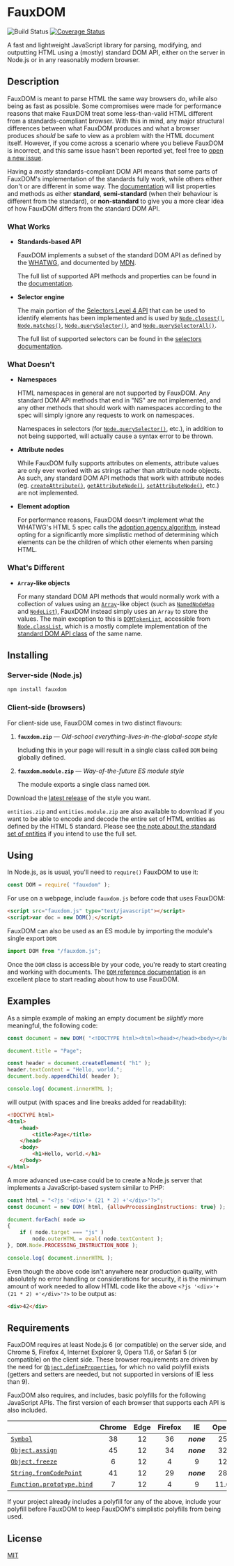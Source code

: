 # FauxDOM

![Build Status](https://github.com/sedouri/fauxdom/workflows/build/badge.svg) [![Coverage Status](https://coveralls.io/repos/github/sedouri/fauxdom/badge.svg?branch=master)](https://coveralls.io/github/sedouri/fauxdom?branch=master)

A fast and lightweight JavaScript library for parsing, modifying, and outputting HTML using a (mostly) standard DOM API, either on the server in Node.js or in any reasonably modern browser.

## Description

FauxDOM is meant to parse HTML the same way browsers do, while also being as fast as possible. Some compromises were made for performance reasons that make FauxDOM treat some less-than-valid HTML different from a standards-compliant browser. With this in mind, any major structural differences between what FauxDOM produces and what a browser produces *should* be safe to view as a problem with the HTML document itself. However, if you come across a scenario where you believe FauxDOM is incorrect, and this same issue hasn't been reported yet, feel free to [open a new issue](../../issues/new).

Having a *mostly* standards-compliant DOM API means that some parts of FauxDOM's implementation of the standards fully work, while others either don't or are different in some way. The [documentation](docs/DOM.md) will list properties and methods as either **standard**, **semi-standard** (when their behaviour is different from the standard), or **non-standard** to give you a more clear idea of how FauxDOM differs from the standard DOM API.

### What Works

- **Standards-based API**

  FauxDOM implements a subset of the standard DOM API as defined by the [WHATWG](https://dom.spec.whatwg.org/), and documented by [MDN](https://developer.mozilla.org/en-US/docs/Web/API/Document_Object_Model).

  The full list of supported API methods and properties can be found in the [documentation](docs/DOM.md).

- **Selector engine**

  The main portion of the [Selectors Level 4 API](https://drafts.csswg.org/selectors-4/) that can be used to identify elements has been implemented and is used by [`Node.closest()`](docs/Node.md#methods-closest), [`Node.matches()`](docs/Node.md#methods-matches), [`Node.querySelector()`](docs/Node.md#methods-query-selector), and [`Node.querySelectorAll()`](docs/Node.md#methods-query-selector-all).
  
  The full list of supported selectors can be found in the [selectors documentation](docs/Selectors.md).

### What Doesn't

- **Namespaces**

  HTML namespaces in general are not supported by FauxDOM. Any standard DOM API methods that end in "NS" are not implemented, and any other methods that should work with namespaces according to the spec will simply ignore any requests to work on namespaces.

  Namespaces in selectors (for [`Node.querySelector()`](docs/Node.md#methods-query-selector), etc.), in addition to not being supported, will actually cause a syntax error to be thrown.

- **Attribute nodes**

  While FauxDOM fully supports attributes on elements, attribute values are only ever worked with as strings rather than attribute node objects. As such, any standard DOM API methods that work with attribute nodes (eg. [`createAttribute()`](https://developer.mozilla.org/en-US/docs/Web/API/Document/createAttribute), [`getAttributeNode()`](https://developer.mozilla.org/en-US/docs/Web/API/Element/getAttributeNode), [`setAttributeNode()`](https://developer.mozilla.org/en-US/docs/Web/API/Element/setAttributeNode), etc.) are not implemented.

- **Element adoption**

  For performance reasons, FauxDOM doesn't implement what the WHATWG's HTML 5 spec calls the [adoption agency algorithm](https://html.spec.whatwg.org/multipage/parsing.html#adoption-agency-algorithm), instead opting for a significantly more simplistic method of determining which elements can be the children of which other elements when parsing HTML.

### What's Different

- **`Array`-like objects**

  For many standard DOM API methods that would normally work with a collection of values using an [`Array`](https://developer.mozilla.org/en-US/docs/Web/JavaScript/Reference/Global_Objects/Array)-like object (such as [`NamedNodeMap`](https://developer.mozilla.org/en-US/docs/Web/API/NamedNodeMap) and [`NodeList`](https://developer.mozilla.org/en-US/docs/Web/API/NodeList)), FauxDOM instead simply uses an `Array` to store the values. The main exception to this is [`DOMTokenList`](docs/DOMTokenList.md), accessible from [`Node.classList`](docs/Node.md#properties-class-list), which is a mostly complete implementation of the [standard DOM API class](https://developer.mozilla.org/en-US/docs/Web/API/DOMTokenList) of the same name.

## Installing

### Server-side (Node.js)

```sh
npm install fauxdom
```

### Client-side (browsers)

For client-side use, FauxDOM comes in two distinct flavours:

1. **`fauxdom.zip`** &mdash; *Old-school everything-lives-in-the-global-scope style*

   Including this in your page will result in a single class called `DOM` being globally defined.

2. **`fauxdom.module.zip`** &mdash; *Way-of-the-future ES module style*

   The module exports a single class named `DOM`.

Download the [latest release](../../releases/latest) of the style you want.

<a name="entities-variants"></a>`entities.zip` and `entities.module.zip` are also available to download if you want to be able to encode and decode the entire set of HTML entities as defined by the HTML 5 standard. Please see [the note about the standard set of entities](docs/DOM.md#standard-entities-note) if you intend to use the full set.

## Using

In Node.js, as is usual, you'll need to `require()` FauxDOM to use it:

```javascript
const DOM = require( "fauxdom" );
```

For use on a webpage, include `fauxdom.js` before code that uses FauxDOM:

```html
<script src="fauxdom.js" type="text/javascript"></script>
<script>var doc = new DOM();</script>
```

FauxDOM can also be used as an ES module by importing the module's single export `DOM`:

```javascript
import DOM from "/fauxdom.js";
```

Once the `DOM` class is accessible by your code, you're ready to start creating and working with documents. The [`DOM` reference documentation](docs/DOM.md) is an excellent place to start reading about how to use FauxDOM.

## Examples

As a simple example of making an empty document be *slightly* more meaningful, the following code:

```javascript
const document = new DOM( "<!DOCTYPE html><html><head></head><body></body></html>" );

document.title = "Page";

const header = document.createElement( "h1" );
header.textContent = "Hello, world.";
document.body.appendChild( header );

console.log( document.innerHTML );
```

will output (with spaces and line breaks added for readability):

```html
<!DOCTYPE html>
<html>
    <head>
        <title>Page</title>
    </head>
    <body>
        <h1>Hello, world.</h1>
    </body>
</html>
```

A more advanced use-case could be to create a Node.js server that implements a JavaScript-based system similar to PHP:

```javascript
const html = "<?js '<div>'+ (21 * 2) +'</div>'?>";
const document = new DOM( html, {allowProcessingInstructions: true} );

document.forEach( node =>
{
    if ( node.target === "js" )
        node.outerHTML = eval( node.textContent );
}, DOM.Node.PROCESSING_INSTRUCTION_NODE );

console.log( document.innerHTML );
```

Even though the above code isn't anywhere near production quality, with absolutely no error handling or considerations for security, it is the minimum amount of work needed to allow HTML code like the above `<?js '<div>'+ (21 * 2) +'</div>'?>` to be output as:

```html
<div>42</div>
```

## Requirements

FauxDOM requires at least Node.js 6 (or compatible) on the server side, and Chrome 5, Firefox 4, Internet Explorer 9, Opera 11.6, or Safari 5 (or compatible) on the client side. These browser requirements are driven by the need for [`Object.defineProperties`](https://developer.mozilla.org/en-US/docs/Web/JavaScript/Reference/Global_Objects/Object/defineProperties), for which no valid polyfill exists (getters and setters are needed, but not supported in versions of IE less than 9).

FauxDOM also requires, and includes, basic polyfills for the following JavaScript APIs. The first version of each browser that supports each API is also included.

|                                                              | Chrome | Edge | Firefox |     IE     | Opera | Safari | Node.js |
| :----------------------------------------------------------- | :----: | :--: | :-----: | :--------: | :---: | :----: | :-----: |
| [`Symbol`](https://developer.mozilla.org/en-US/docs/Web/JavaScript/Reference/Global_Objects/Symbol#Browser_compatibility) |   38   |  12  |   36    | ***none*** |  25   |   9    |  *all*  |
| [`Object.assign`](https://developer.mozilla.org/en-US/docs/Web/JavaScript/Reference/Global_Objects/Object/assign#Browser_compatibility) |   45   |  12  |   34    | ***none*** |  32   |   9    |    4    |
| [`Object.freeze`](https://developer.mozilla.org/en-US/docs/Web/JavaScript/Reference/Global_Objects/Object/freeze#Browser_compatibility) |   6    |  12  |    4    |     9      |  12   |  5.1   |  *all*  |
| [`String.fromCodePoint`](https://developer.mozilla.org/en-US/docs/Web/JavaScript/Reference/Global_Objects/String/fromCodePoint#Browser_compatibility) |   41   |  12  |   29    | ***none*** |  28   |   10   |    4    |
| [`Function.prototype.bind`](https://developer.mozilla.org/en-US/docs/Web/JavaScript/Reference/Global_Objects/Function/bind#Browser_compatibility) |   7    |  12  |    4    |     9      | 11.6  |  5.1   |  *all*  |

If your project already includes a polyfill for any of the above, include your polyfill before FauxDOM to keep FauxDOM's simplistic polyfills from being used.

## License

[MIT](LICENSE)